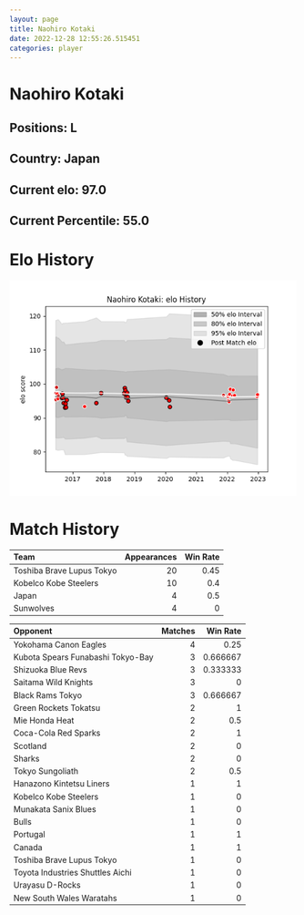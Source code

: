 ```yaml
---  
layout: page  
title: Naohiro Kotaki  
date: 2022-12-28 12:55:26.515451  
categories: player  
---
```

# Naohiro Kotaki

## Positions: L

## Country: Japan

## Current elo: 97.0

## Current Percentile: 55.0

# Elo History


![elo history](history_NaohiroKotaki.png)
# Match History


| Team                      |   Appearances |   Win Rate |
|:--------------------------|--------------:|-----------:|
| Toshiba Brave Lupus Tokyo |            20 |       0.45 |
| Kobelco Kobe Steelers     |            10 |       0.4  |
| Japan                     |             4 |       0.5  |
| Sunwolves                 |             4 |       0    |

| Opponent                          |   Matches |   Win Rate |
|:----------------------------------|----------:|-----------:|
| Yokohama Canon Eagles             |         4 |   0.25     |
| Kubota Spears Funabashi Tokyo-Bay |         3 |   0.666667 |
| Shizuoka Blue Revs                |         3 |   0.333333 |
| Saitama Wild Knights              |         3 |   0        |
| Black Rams Tokyo                  |         3 |   0.666667 |
| Green Rockets Tokatsu             |         2 |   1        |
| Mie Honda Heat                    |         2 |   0.5      |
| Coca-Cola Red Sparks              |         2 |   1        |
| Scotland                          |         2 |   0        |
| Sharks                            |         2 |   0        |
| Tokyo Sungoliath                  |         2 |   0.5      |
| Hanazono Kintetsu Liners          |         1 |   1        |
| Kobelco Kobe Steelers             |         1 |   0        |
| Munakata Sanix Blues              |         1 |   0        |
| Bulls                             |         1 |   0        |
| Portugal                          |         1 |   1        |
| Canada                            |         1 |   1        |
| Toshiba Brave Lupus Tokyo         |         1 |   0        |
| Toyota Industries Shuttles Aichi  |         1 |   0        |
| Urayasu D-Rocks                   |         1 |   0        |
| New South Wales Waratahs          |         1 |   0        |